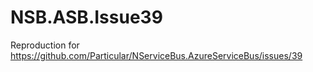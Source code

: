# NSB.ASB.Issue39
Reproduction for https://github.com/Particular/NServiceBus.AzureServiceBus/issues/39
